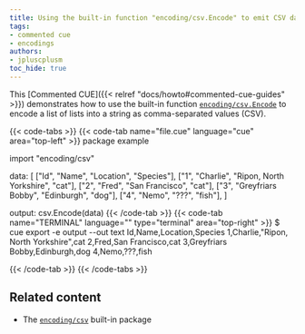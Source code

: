 ```yaml
---
title: Using the built-in function "encoding/csv.Encode" to emit CSV data
tags:
- commented cue
- encodings
authors:
- jpluscplusm
toc_hide: true
---
```


This [Commented CUE]({{< relref "docs/howto#commented-cue-guides" >}})
demonstrates how to use the built-in function
[`encoding/csv.Encode`](https://pkg.go.dev/cuelang.org/go/pkg/encoding/csv#Encode)
to encode a list of lists into a string as comma-separated values (CSV).

{{< code-tabs >}}
{{< code-tab name="file.cue" language="cue"  area="top-left" >}}
package example

import "encoding/csv"

data: [
	["Id", "Name", "Location", "Species"],
	["1", "Charlie", "Ripon, North Yorkshire", "cat"],
	["2", "Fred", "San Francisco", "cat"],
	["3", "Greyfriars Bobby", "Edinburgh", "dog"],
	["4", "Nemo", "???", "fish"],
]

output: csv.Encode(data)
{{< /code-tab >}}
{{< code-tab name="TERMINAL" language="" type="terminal" area="top-right" >}}
$ cue export -e output --out text
Id,Name,Location,Species
1,Charlie,"Ripon, North Yorkshire",cat
2,Fred,San Francisco,cat
3,Greyfriars Bobby,Edinburgh,dog
4,Nemo,???,fish

{{< /code-tab >}}
{{< /code-tabs >}}

## Related content

- The [`encoding/csv`](https://pkg.go.dev/cuelang.org/go/pkg/encoding/csv) built-in package
